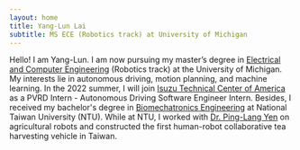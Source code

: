 ```yaml
---
layout: home
title: Yang-Lun Lai
subtitle: MS ECE (Robotics track) at University of Michigan
---
```

Hello! I am Yang-Lun. I am now pursuing my master’s degree in [Electrical and Computer Engineering](https://ece.engin.umich.edu/research/research-areas/robotics-autonomous-systems/) (Robotics track) at the University of Michigan. My interests lie in autonomous driving, motion planning, and machine learning. In the 2022 summer, I will join [Isuzu Technical Center of America](https://www.isuzutechcenter.com/) as a PVRD Intern - Autonomous Driving Software Engineer Intern. Besides, I received my bachelor's degree in [Biomechatronics Engineering](https://www.bime.ntu.edu.tw/English/Default.html) at National Taiwan University (NTU). While at NTU, I worked with [Dr. Ping-Lang Yen](http://ai.robo.ntu.edu.tw/en/personal.php?id=70) on agricultural robots and constructed the first human-robot collaborative tea harvesting vehicle in Taiwan.
